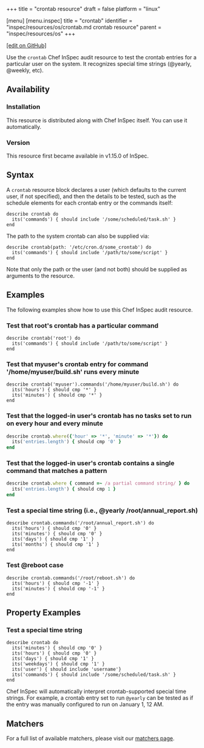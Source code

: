 +++
title = "crontab resource"
draft = false
platform = "linux"

[menu]
  [menu.inspec]
    title = "crontab"
    identifier = "inspec/resources/os/crontab.md crontab resource"
    parent = "inspec/resources/os"
+++

[\[edit on GitHub\]](https://github.com/inspec/inspec/blob/master/docs-chef-io/content/inspec/resources/crontab.md)

Use the `crontab` Chef InSpec audit resource to test the crontab entries for a particular user on the system. It recognizes special time strings (@yearly, @weekly, etc).

## Availability

### Installation

This resource is distributed along with Chef InSpec itself. You can use it automatically.

### Version

This resource first became available in v1.15.0 of InSpec.

## Syntax

A `crontab` resource block declares a user (which defaults to the current user, if not specified), and then the details to be tested, such as the schedule elements for each crontab entry or the commands itself:

    describe crontab do
      its('commands') { should include '/some/scheduled/task.sh' }
    end

The path to the system crontab can also be supplied via:

    describe crontab(path: '/etc/cron.d/some_crontab') do
      its('commands') { should include '/path/to/some/script' }
    end

Note that only the path or the user (and not both) should be supplied as arguments to the resource.

## Examples

The following examples show how to use this Chef InSpec audit resource.

### Test that root's crontab has a particular command

    describe crontab('root') do
      its('commands') { should include '/path/to/some/script' }
    end

### Test that myuser's crontab entry for command '/home/myuser/build.sh' runs every minute

    describe crontab('myuser').commands('/home/myuser/build.sh') do
      its('hours') { should cmp '*' }
      its('minutes') { should cmp '*' }
    end

### Test that the logged-in user's crontab has no tasks set to run on every hour and every minute

```ruby
describe crontab.where({'hour' => '*', 'minute' => '*'}) do
  its('entries.length') { should cmp '0' }
end
```

### Test that the logged-in user's crontab contains a single command that matches a pattern

```ruby
describe crontab.where { command =~ /a partial command string/ } do
  its('entries.length') { should cmp 1 }
end
```

### Test a special time string (i.e., @yearly /root/annual_report.sh)

    describe crontab.commands('/root/annual_report.sh') do
      its('hours') { should cmp '0' }
      its('minutes') { should cmp '0' }
      its('days') { should cmp '1' }
      its('months') { should cmp '1' }
    end

### Test @reboot case

    describe crontab.commands('/root/reboot.sh') do
      its('hours') { should cmp '-1' }
      its('minutes') { should cmp '-1' }
    end

## Property Examples

### Test a special time string

    describe crontab do
      its('minutes') { should cmp '0' }
      its('hours') { should cmp '0' }
      its('days') { should cmp '1' }
      its('weekdays') { should cmp '1' }
      its('user') { should include 'username'}
      its('commands') { should include '/some/scheduled/task.sh' }
    end

Chef InSpec will automatically interpret crontab-supported special time strings. For example, a crontab entry set to run `@yearly` can be tested as if the entry was manually configured to run on January 1, 12 AM.

## Matchers

For a full list of available matchers, please visit our [matchers page](/inspec/matchers/).
